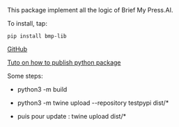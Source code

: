 This package implement all the logic of Brief My Press.AI.

To install, tap:

`pip install bmp-lib`


[GitHub](https://github.com/Taoufiq-Ouedraogo/Brief-My-Press-AI-Library)



[Tuto on how to publish python package](https://packaging.python.org/en/latest/tutorials/packaging-projects/)

Some steps:
- python3 -m build

- python3 -m twine upload --repository testpypi dist/*

- puis pour update : twine upload dist/*



